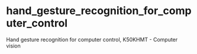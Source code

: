 # hand_gesture_recognition_for_computer_control
Hand gesture recognition for computer control, K50KHMT - Computer vision

